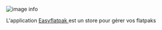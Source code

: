 ![image info](./easyflatpak_128.png)  

L'application [ Easyflatpak ](flatpak://org.dupot.easyflatpak) est un store pour gérer vos flatpaks